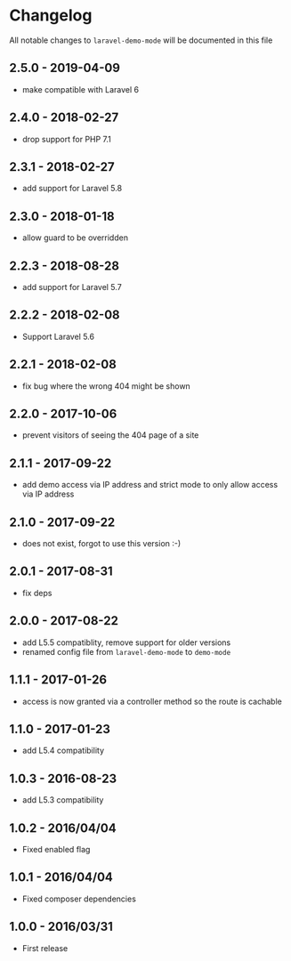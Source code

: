 # Changelog

All notable changes to `laravel-demo-mode` will be documented in this file

## 2.5.0 - 2019-04-09

- make compatible with Laravel 6

## 2.4.0 - 2018-02-27

- drop support for PHP 7.1

## 2.3.1 - 2018-02-27

- add support for Laravel 5.8

## 2.3.0 - 2018-01-18

- allow guard to be overridden

## 2.2.3 - 2018-08-28

- add support for Laravel 5.7

## 2.2.2 - 2018-02-08

- Support Laravel 5.6

## 2.2.1 - 2018-02-08

- fix bug where the wrong 404 might be shown

## 2.2.0 - 2017-10-06

- prevent visitors of seeing the 404 page of a site

## 2.1.1 - 2017-09-22

- add demo access via IP address and strict mode to only allow access via IP address

## 2.1.0 - 2017-09-22

- does not exist, forgot to use this version :-)

## 2.0.1 - 2017-08-31

- fix deps

## 2.0.0 - 2017-08-22

- add L5.5 compatiblity, remove support for older versions
- renamed config file from `laravel-demo-mode` to `demo-mode`

## 1.1.1 - 2017-01-26

- access is now granted via a controller method so the route is cachable

## 1.1.0 - 2017-01-23

- add L5.4 compatibility

## 1.0.3 - 2016-08-23

- add L5.3 compatibility

## 1.0.2 - 2016/04/04

- Fixed enabled flag

## 1.0.1 - 2016/04/04

- Fixed composer dependencies

## 1.0.0 - 2016/03/31

- First release
